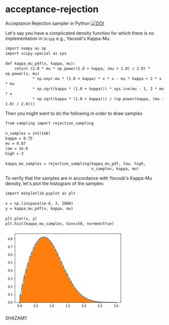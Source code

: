 # acceptance-rejection
Acceptance Rejection sampler in Python [![DOI](https://zenodo.org/badge/93903777.svg)](https://zenodo.org/badge/latestdoi/93903777)

Let's say you have a complicated density function for which there is no implementation in ``Scipy`` e.g., Yacoub's Kappa-Mu:

```
import numpy as np
import scipy.special as sps

def kappa_mu_pdf(x, kappa, mu):
    return (2.0 * mu * np.power(1.0 + kappa, (mu + 1.0) / 2.0) * np.power(x, mu)
            * np.exp(-mu * (1.0 + kappa) * x * x - mu * kappa + 2 * x * mu
            * np.sqrt(kappa * (1.0 + kappa))) * sps.ive(mu - 1, 2 * mu * x
            * np.sqrt(kappa * (1.0 + kappa))) / (np.power(kappa, (mu - 1.0) / 2.0)))
```

Then you might want to do the following in order to draw samples

```
from sampling import rejection_sampling

n_samples = int(1e6)
kappa = 0.75
mu = 0.87
low = 1e-6
high = 3

kappa_mu_samples = rejection_sampling(kappa_mu_pdf, low, high,
                                      n_samples, kappa, mu)
```

To verify that the samples are in accordance with Yacoub's Kappa-Mu density, let's plot the histogram of the samples:

```
import matplotlib.pyplot as plt

x = np.linspace(1e-6, 3, 1000)
y = kappa_mu_pdf(x, kappa, mu)

plt.plot(x, y)
plt.hist(kappa_mu_samples, bins=50, normed=True)
```

![sick plot](https://github.com/mirca/acceptance-rejection/raw/master/kappa_mu.png)

SHAZAM!!
